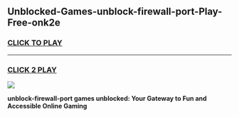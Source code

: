 
## Unblocked-Games-unblock-firewall-port-Play-Free-onk2e
<h3>
<a href="https://premium76.site?title=unblock-firewall-port&ref=18A1">CLICK TO PLAY</a></h3>
<hr>

<h3>
<a href="https://premium76.site?title=unblock-firewall-port&ref=18A1">CLICK 2 PLAY</a>
  
</h3>

<a href="https://premium76.site?title=unblock-firewall-port&ref=18A1"><img src="https://clearcache.store/games.png"></a>


**unblock-firewall-port games unblocked: Your Gateway to Fun and Accessible Online Gaming**
